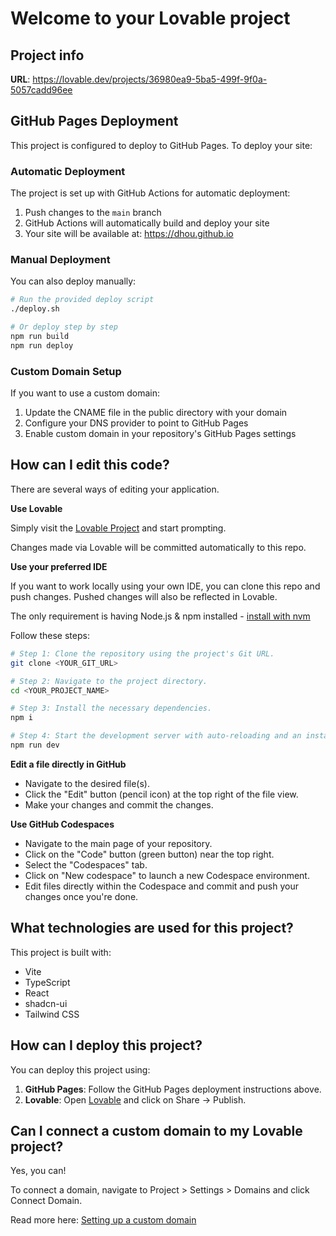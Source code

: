 # Welcome to your Lovable project

## Project info

**URL**: https://lovable.dev/projects/36980ea9-5ba5-499f-9f0a-5057cadd96ee

## GitHub Pages Deployment
This project is configured to deploy to GitHub Pages. To deploy your site:

### Automatic Deployment
The project is set up with GitHub Actions for automatic deployment:
1. Push changes to the `main` branch
2. GitHub Actions will automatically build and deploy your site
3. Your site will be available at: https://dhou.github.io

### Manual Deployment
You can also deploy manually:
```sh
# Run the provided deploy script
./deploy.sh

# Or deploy step by step
npm run build
npm run deploy
```

### Custom Domain Setup
If you want to use a custom domain:
1. Update the CNAME file in the public directory with your domain
2. Configure your DNS provider to point to GitHub Pages
3. Enable custom domain in your repository's GitHub Pages settings

## How can I edit this code?

There are several ways of editing your application.

**Use Lovable**

Simply visit the [Lovable Project](https://lovable.dev/projects/36980ea9-5ba5-499f-9f0a-5057cadd96ee) and start prompting.

Changes made via Lovable will be committed automatically to this repo.

**Use your preferred IDE**

If you want to work locally using your own IDE, you can clone this repo and push changes. Pushed changes will also be reflected in Lovable.

The only requirement is having Node.js & npm installed - [install with nvm](https://github.com/nvm-sh/nvm#installing-and-updating)

Follow these steps:

```sh
# Step 1: Clone the repository using the project's Git URL.
git clone <YOUR_GIT_URL>

# Step 2: Navigate to the project directory.
cd <YOUR_PROJECT_NAME>

# Step 3: Install the necessary dependencies.
npm i

# Step 4: Start the development server with auto-reloading and an instant preview.
npm run dev
```

**Edit a file directly in GitHub**

- Navigate to the desired file(s).
- Click the "Edit" button (pencil icon) at the top right of the file view.
- Make your changes and commit the changes.

**Use GitHub Codespaces**

- Navigate to the main page of your repository.
- Click on the "Code" button (green button) near the top right.
- Select the "Codespaces" tab.
- Click on "New codespace" to launch a new Codespace environment.
- Edit files directly within the Codespace and commit and push your changes once you're done.

## What technologies are used for this project?

This project is built with:

- Vite
- TypeScript
- React
- shadcn-ui
- Tailwind CSS

## How can I deploy this project?

You can deploy this project using:

1. **GitHub Pages**: Follow the GitHub Pages deployment instructions above.
2. **Lovable**: Open [Lovable](https://lovable.dev/projects/36980ea9-5ba5-499f-9f0a-5057cadd96ee) and click on Share -> Publish.

## Can I connect a custom domain to my Lovable project?

Yes, you can!

To connect a domain, navigate to Project > Settings > Domains and click Connect Domain.

Read more here: [Setting up a custom domain](https://docs.lovable.dev/tips-tricks/custom-domain#step-by-step-guide)
